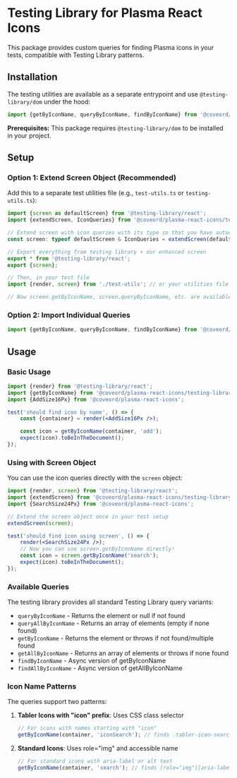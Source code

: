# Testing Library for Plasma React Icons

This package provides custom queries for finding Plasma icons in your tests, compatible with Testing Library patterns.

## Installation

The testing utilities are available as a separate entrypoint and use `@testing-library/dom` under the hood:

```typescript
import {getByIconName, queryByIconName, findByIconName} from '@coveord/plasma-react-icons/testing-library';
```

**Prerequisites:** This package requires `@testing-library/dom` to be installed in your project.

## Setup

### Option 1: Extend Screen Object (Recommended)

Add this to a separate test utilities file (e.g., `test-utils.ts` or `testing-utils.ts`):

```typescript
import {screen as defaultScreen} from '@testing-library/react';
import {extendScreen, IconQueries} from '@coveord/plasma-react-icons/testing-library';

// Extend screen with icon queries with its type so that you have autocomplete in your IDE
const screen: typeof defaultScreen & IconQueries = extendScreen(defaultScreen);

// Export everything from testing library + our enhanced screen
export * from '@testing-library/react';
export {screen};

// Then, in your test file
import {render, screen} from './test-utils'; // or your utilities file path

// Now screen.getByIconName, screen.queryByIconName, etc. are available
```

### Option 2: Import Individual Queries

```typescript
import {getByIconName, queryByIconName, findByIconName} from '@coveord/plasma-react-icons/testing-library';
```

## Usage

### Basic Usage

```jsx
import {render} from '@testing-library/react';
import {getByIconName} from '@coveord/plasma-react-icons/testing-library';
import {AddSize16Px} from '@coveord/plasma-react-icons';

test('should find icon by name', () => {
    const {container} = render(<AddSize16Px />);

    const icon = getByIconName(container, 'add');
    expect(icon).toBeInTheDocument();
});
```

### Using with Screen Object

You can use the icon queries directly with the `screen` object:

```jsx
import {render, screen} from '@testing-library/react';
import {extendScreen} from '@coveord/plasma-react-icons/testing-library';
import {SearchSize24Px} from '@coveord/plasma-react-icons';

// Extend the screen object once in your test setup
extendScreen(screen);

test('should find icon using screen', () => {
    render(<SearchSize24Px />);
    // Now you can use screen.getByIconName directly!
    const icon = screen.getByIconName('search');
    expect(icon).toBeInTheDocument();
});
```

### Available Queries

The testing library provides all standard Testing Library query variants:

- `queryByIconName` - Returns the element or null if not found
- `queryAllByIconName` - Returns an array of elements (empty if none found)
- `getByIconName` - Returns the element or throws if not found/multiple found
- `getAllByIconName` - Returns an array of elements or throws if none found
- `findByIconName` - Async version of getByIconName
- `findAllByIconName` - Async version of getAllByIconName

### Icon Name Patterns

The queries support two patterns:

1. **Tabler Icons with "icon" prefix**: Uses CSS class selector

    ```typescript
    // For icons with names starting with "icon"
    getByIconName(container, 'iconSearch'); // finds .tabler-icon-search
    ```

2. **Standard Icons**: Uses role="img" and accessible name

    ```typescript
    // For standard icons with aria-label or alt text
    getByIconName(container, 'search'); // finds [role="img"][aria-label="search"]
    ```
